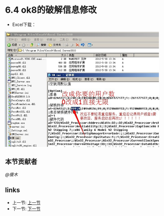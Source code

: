 # 6.4 ok8的破解信息修改
- Excel下载：

![](/images/6.4.1.jpg)

## 本节贡献者
*@傻木*

## links
  * 上一节: [上一节](<06.3.md>)
  * 下一节: [下一节](<06.5.md>)
